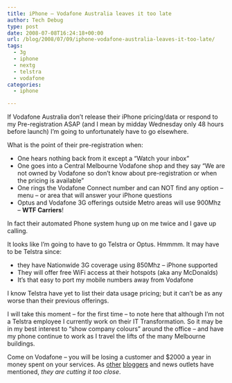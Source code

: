 ```yaml
---
title: iPhone – Vodafone Australia leaves it too late
author: Tech Debug
type: post
date: 2008-07-08T16:24:18+00:00
url: /blog/2008/07/09/iphone-vodafone-australia-leaves-it-too-late/
tags:
  - 3g
  - iphone
  - nextg
  - telstra
  - vodafone
categories:
  - iphone

---
```

If Vodafone Australia don&#8217;t release their iPhone pricing/data or respond to my Pre-registration ASAP (and I mean by midday Wednesday only 48 hours before launch) I&#8217;m going to unfortunately have to go elsewhere.

What is the point of their pre-registration when:

  * One hears nothing back from it except a &#8220;Watch your inbox&#8221;
  * One goes into a Central Melbourne Vodafone shop and they say &#8220;We are not owned by Vodafone so don&#8217;t know about pre-registration or when the pricing is available&#8221;
  * One rings the Vodafone Connect number and can NOT find any option &#8211; menu &#8211; or area that will answer your iPhone questions
  * Optus and Vodafone 3G offerings outside Metro areas will use 900Mhz &#8211; **WTF Carriers**!

In fact their automated Phone system hung up on me twice and I gave up calling.

It looks like I&#8217;m going to have to go Telstra or Optus. Hmmmm. It may have to be Telstra since:

  * they have Nationwide 3G coverage using 850Mhz &#8211; iPhone supported
  * They will offer free WiFi access at their hotspots (aka any McDonalds)
  * It&#8217;s that easy to port my mobile numbers away from Vodafone

I know Telstra have yet to list their data usage pricing; but it can&#8217;t be as any worse than their previous offerings.

I will take this moment &#8211; for the first time &#8211; to note here that although I&#8217;m not a Telstra employee I currently work on their IT Transformation. So it may be in my best interest to &#8220;show company colours&#8221; around the office &#8211; and have my phone continue to work as I travel the lifts of the many Melbourne buildings.

Come on Vodafone &#8211; you will be losing a customer and $2000 a year in money spent on your services. As [other][1] [bloggers][2] and news outlets have mentioned, _they are cutting it too close_.

 [1]: http://notsurereally.wordpress.com/2008/07/08/iphone-vodafone-australia/
 [2]: http://www.techau.tv/blog/?p=515 "techAU - Vodafone Australia cutting it close with pricing announcement"